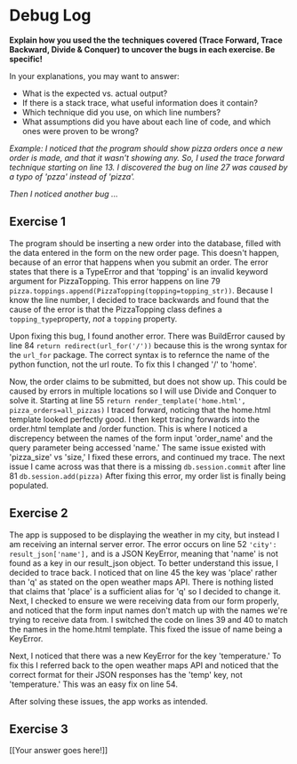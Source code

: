 # Debug Log

**Explain how you used the the techniques covered (Trace Forward, Trace Backward, Divide & Conquer) to uncover the bugs in each exercise. Be specific!**

In your explanations, you may want to answer:

- What is the expected vs. actual output?
- If there is a stack trace, what useful information does it contain?
- Which technique did you use, on which line numbers?
- What assumptions did you have about each line of code, and which ones were proven to be wrong?

_Example: I noticed that the program should show pizza orders once a new order is made, and that it wasn't showing any. So, I used the trace forward technique starting on line 13. I discovered the bug on line 27 was caused by a typo of 'pzza' instead of 'pizza'._

_Then I noticed another bug ..._

## Exercise 1

The program should be inserting a new order into the database, filled with the data entered in the form on the new order page. This doesn't happen, because of an error that happens when you submit an order. The error states that there is a TypeError and that 'topping' is an invalid keyword argument for PizzaTopping. This error happens on line 79 `pizza.toppings.append(PizzaTopping(topping=topping_str))`. Because I know the line number, I decided to trace backwards and found that the cause of the error is that the PizzaTopping class defines a `topping_type`property, *not* a `topping` property. 

Upon fixing this bug, I found another error. There was BuildError caused by line 84 `return redirect(url_for('/'))` because this is the wrong syntax for the `url_for` package. The correct syntax is to refernce the name of the python function, not the url route. To fix this I changed '/' to 'home'.

Now, the order claims to be submitted, but does not show up. This could be caused by errors in multiple locations so I will use Divide and Conquer to solve it. Starting at line 55 `return render_template('home.html', pizza_orders=all_pizzas)` I traced forward, noticing that the home.html template looked perfectly good. I then kept tracing forwards into the order.html template and /order function. This is where I noticed a discrepency between the names of the form input 'order_name' and the query parameter being accessed 'name.' The same issue existed with 'pizza_size' vs 'size,' I fixed these errors, and continued my trace. The next issue I came across was that there is a missing `db.session.commit` after line 81 `db.session.add(pizza)` After fixing this error, my order list is finally being populated.


## Exercise 2

The app is supposed to be displaying the weather in my city, but instead I am receiving an internal server error. The error occurs on line 52 `'city': result_json['name'],` and is a JSON KeyError, meaning that 'name' is not found as a key in our result_json object. To better understand this issue, I decided to trace back. I noticed that on line 45 the key was 'place' rather than 'q' as stated on the open weather maps API. There is nothing listed that claims that 'place' is a sufficient alias for 'q' so I decided to change it. Next, I checked to ensure we were receiving data from our form properly, and noticed that the form input names don't match up with the names we're trying to receive data from. I switched the code on lines 39 and 40 to match the names in the home.html template. This fixed the issue of name being a KeyError.

Next, I noticed that there was a new KeyError for the key 'temperature.' To fix this I referred back to the open weather maps API and noticed that the correct format for their JSON responses has the 'temp' key, not 'temperature.' This was an easy fix on line 54.

After solving these issues, the app works as intended.

## Exercise 3

[[Your answer goes here!]]
